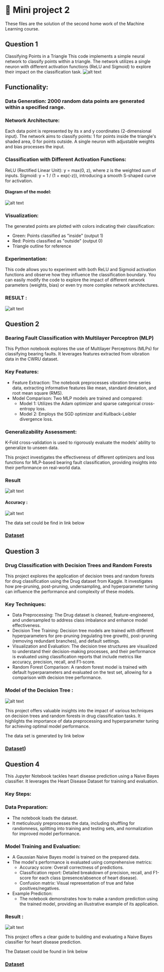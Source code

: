 
# 📗 Mini project 2
These files are the solution of the second home work of the Machine Learning course.

## Question 1 

Classifying Points in a Triangle
This code implements a simple neural network to classify points within a triangle. The network utilizes a single neuron with different activation functions (ReLU and Sigmoid) to explore their impact on the classification task.
![alt text](1_6.png)


## Functionality:

### Data Generation: 2000 random data points are generated within a specified range.

### Network Architecture:
Each data point is represented by its x and y coordinates (2-dimensional input).
The network aims to classify points: 1 for points inside the triangle's shaded area, 0 for points outside.
A single neuron with adjustable weights and bias processes the input.

### Classification with Different Activation Functions:
ReLU (Rectified Linear Unit): y = max(0, z), where z is the weighted sum of inputs.
Sigmoid: y = 1 / (1 + exp(-z)), introducing a smooth S-shaped curve for activation.

#### Diagram of the model: 

![alt text](1_8.png)

### Visualization:
 The generated points are plotted with colors indicating their classification:
- Green: Points classified as "inside" (output 1)
- Red: Points classified as "outside" (output 0)
- Triangle outline for reference

### Experimentation:

This code allows you to experiment with both ReLU and Sigmoid activation functions and observe how they influence the classification boundary. You can easily modify the code to explore the impact of different network parameters (weights, bias) or even try more complex network architectures.

### RESULT :
![alt text](1_5.png)


## Question 2 

### Bearing Fault Classification with Multilayer Perceptron (MLP)

This Python notebook explores the use of Multilayer Perceptrons (MLPs) for classifying bearing faults. It leverages features extracted from vibration data in the CWRU dataset.

### Key Features:

- Feature Extraction: The notebook preprocesses vibration time series data, extracting informative features like mean, standard deviation, and root mean square (RMS).
- Model Comparison: Two MLP models are trained and compared:
  - Model 1: Utilizes the Adam optimizer and sparse categorical cross-entropy loss.
  - Model 2: Employs the SGD optimizer and Kullback-Leibler divergence loss.

### Generalizability Assessment:
 K-Fold cross-validation is used to rigorously evaluate the models' ability to generalize to unseen data.

This project investigates the effectiveness of different optimizers and loss functions for MLP-based bearing fault classification, providing insights into their performance on real-world data.

### Result

![alt text](2_10.png)

#### Accuracy :

![alt text](2_11.png)

The data set could be find in link below
### [Dataset](https://engineering.case.edu/bearingdatacenter/download-data-file)

## Question 3 

### Drug Classification with Decision Trees and Random Forests

This project explores the application of decision trees and random forests for drug classification using the Drug dataset from Kaggle. It investigates how pre-pruning, post-pruning, undersampling, and hyperparameter tuning can influence the performance and complexity of these models.

### Key Techniques:

- Data Preprocessing:
 The Drug dataset is cleaned, feature-engineered, and undersampled to address class imbalance and enhance model effectiveness.
- Decision Tree Training:
 Decision tree models are trained with different hyperparameters for pre-pruning (regulating tree growth), post-pruning (removing redundant branches), and default settings.
- Visualization and Evaluation:
 The decision tree structures are visualized to understand their decision-making processes, and their performance is evaluated using classification reports that include metrics like accuracy, precision, recall, and F1-score.
- Random Forest Comparison:
 A random forest model is trained with default hyperparameters and evaluated on the test set, allowing for a comparison with decision tree performance.

### Model of the Decision Tree :
![alt text](3_7.png)

This project offers valuable insights into the impact of various techniques on decision trees and random forests in drug classification tasks. It highlights the importance of data preprocessing and hyperparameter tuning for achieving optimal model performance.

The data set is generated by link below
### [Dataset](https://scikit-learn.org/stable/modules/generated/sklearn.datasets.fetch_covtype.html#sklearn.datasets.fetch_covtype))


## Question 4 

This Jupyter Notebook tackles heart disease prediction using a Naive Bayes classifier. It leverages the Heart Disease Dataset for training and evaluation.

### Key Steps:

### Data Preparation:
- The notebook loads the dataset.
- It meticulously preprocesses the data, including shuffling for randomness, splitting into training and testing sets, and normalization for improved model performance.

### Model Training and Evaluation:
- A Gaussian Naive Bayes model is trained on the prepared data.
- The model's performance is evaluated using comprehensive metrics:
  - Accuracy score: Overall correctness of predictions.
  - Classification report: Detailed breakdown of precision, recall, and F1-score for each class (presence/absence of heart disease).
  - Confusion matrix: Visual representation of true and false positives/negatives.
- Example Prediction:
  - The notebook demonstrates how to make a random prediction using the trained model, providing an illustrative example of its application.
### Result : 
  ![alt text](4_9.png)
  
This project offers a clear guide to building and evaluating a Naive Bayes classifier for heart disease prediction.

The Dataset could be found in link below

### [Dataset](https://www.kaggle.com/datasets/johnsmith88/heart-disease-dataset)


